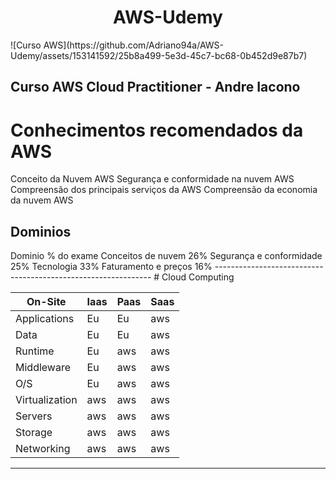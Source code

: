 <h1 align="center"> AWS-Udemy</h1>
![Curso AWS](https://github.com/Adriano94a/AWS-Udemy/assets/153141592/25b8a499-5e3d-45c7-bc68-0b452d9e87b7)


Curso AWS Cloud Practitioner - Andre Iacono
------------------------------------------------------
# Conhecimentos recomendados da AWS
Conceito da Nuvem AWS
Segurança e conformidade na nuvem AWS
Compreensão dos principais serviços da AWS
Compreensão da economia da nuvem AWS

<h2> Dominios </h2>
Dominio	 % do exame
Conceitos de nuvem	26%
Segurança e conformidade	25%
Tecnologia	33%
Faturamento e preços	16%
--------------------------------------------------------------
# Cloud Computing

| On-Site | Iaas | Paas | Saas |
|--- |--- |--- | --- |
|Applications |	Eu |	Eu |	aws |
|Data |	Eu	| Eu | aws |
|Runtime |	Eu |	aws |	aws |
|Middleware	| Eu	| aws	| aws |
|O/S	| Eu	| aws	| aws |
|Virtualization	| aws	| aws	| aws |
|Servers |	aws |	aws |	aws |
|Storage	| aws	| aws	| aws|
|Networking |	aws |	aws |	aws |
----------------------------------------------------------------------





